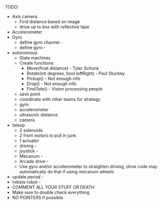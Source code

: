 TODO:
* Axis camera
   * Find distance based on image
   * drive up to box with reflective tape
* Accelerometer
* Gyro
   * define gyro channel -
   * define gyro -
* autonomous
   * State machines
   * Create functions:
      * Move(float distance) - Tyler Schunk
      * Rotate(int degrees, bool leftRight) - Paul Stuckey
      * Pickup() - Not enough info
      * Drop() - Not enough info
      * FindTote() - Vision processing people
   * save point
   * coordinate with other teams for strategy
   * gyro
   * accelerometer
   * ultrasonic distance
   * camera
* teleop
   * 2 solenoids
   * 2 front motors to pull in junk
   * 1 actuator
   * driving -
   * joystick -
   * Mecanum -
   * Arcade drive -
   * Use gyro and/or accelerometer to straighten driving, drive code may automatically do that if using mecanum wheels
* update period -
* initiate robot -
* COMMENT ALL YOUR STUFF OR DEATH
* Make sure to double check everything
* NO POINTERS if possible
